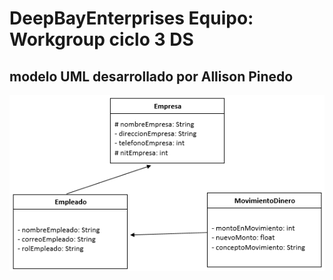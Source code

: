 # DeepBayEnterprises      Equipo: Workgroup ciclo 3 DS

## modelo UML desarrollado por Allison Pinedo


![logo_mtic](uml.png)



